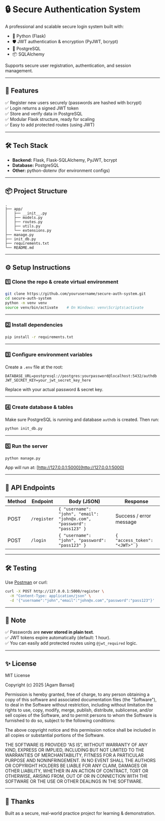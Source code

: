 # 🔒 Secure Authentication System

A professional and scalable secure login system built with:
- 🐍 Python (Flask)
- 🛡️ JWT authentication & encryption (PyJWT, bcrypt)
- 🐘 PostgreSQL
- 📦 SQLAlchemy

Supports secure user registration, authentication, and session management.

---

## 🚀 Features
✅ Register new users securely (passwords are hashed with bcrypt)  
✅ Login returns a signed JWT token  
✅ Store and verify data in PostgreSQL  
✅ Modular Flask structure, ready for scaling  
✅ Easy to add protected routes (using JWT)

---

## 🛠️ Tech Stack
- **Backend:** Flask, Flask-SQLAlchemy, PyJWT, bcrypt
- **Database:** PostgreSQL
- **Other:** python-dotenv (for environment configs)

---

## 📦 Project Structure
```
.
├── app/
│   ├── __init__.py
│   ├── models.py
│   ├── routes.py
│   ├── utils.py
│   └── extensions.py
├── manage.py
├── init_db.py
├── requirements.txt
└── README.md
```

---

## ⚙️ Setup Instructions

### 1️⃣ Clone the repo & create virtual environment
```bash
git clone https://github.com/yourusername/secure-auth-system.git
cd secure-auth-system
python -m venv venv
source venv/bin/activate    # On Windows: venv\Scripts\activate
```

---

### 2️⃣ Install dependencies
```bash
pip install -r requirements.txt
```

---

### 3️⃣ Configure environment variables

Create a `.env` file at the root:
```
DATABASE_URL=postgresql://postgres:yourpassword@localhost:5432/authdb
JWT_SECRET_KEY=your_jwt_secret_key_here
```

Replace with your actual password & secret key.

---

### 4️⃣ Create database & tables
Make sure PostgreSQL is running and database `authdb` is created.
Then run:
```bash
python init_db.py
```

---

### 5️⃣ Run the server
```bash
python manage.py
```

App will run at: [http://127.0.0.1:5000](http://127.0.0.1:5000)

---

## 🧪 API Endpoints

| Method | Endpoint      | Body (JSON)                                      | Response |
|-------|---------------|--------------------------------------------------|---------|
| POST  | `/register`   | `{ "username": "john", "email": "john@x.com", "password": "pass123" }` | Success / error message |
| POST  | `/login`      | `{ "username": "john", "password": "pass123" }` | `{ "access_token": "<JWT>" }` |

---

## 🛠️ Testing

Use [Postman](https://www.postman.com/) or curl:

```bash
curl -X POST http://127.0.0.1:5000/register \
  -H "Content-Type: application/json" \
  -d '{"username":"john","email":"john@x.com","password":"pass123"}'
```

---

## 📌 Note

✅ Passwords are **never stored in plain text**.  
✅ JWT tokens expire automatically (default: 1 hour).  
✅ You can easily add protected routes using `@jwt_required` logic.

---

## ✨ License
MIT License

Copyright (c) 2025 [Agam Bansal]

Permission is hereby granted, free of charge, to any person obtaining a copy
of this software and associated documentation files (the "Software"), to deal
in the Software without restriction, including without limitation the rights
to use, copy, modify, merge, publish, distribute, sublicense, and/or sell
copies of the Software, and to permit persons to whom the Software is
furnished to do so, subject to the following conditions:

The above copyright notice and this permission notice shall be included in all
copies or substantial portions of the Software.

THE SOFTWARE IS PROVIDED “AS IS”, WITHOUT WARRANTY OF ANY KIND, EXPRESS OR
IMPLIED, INCLUDING BUT NOT LIMITED TO THE WARRANTIES OF MERCHANTABILITY,
FITNESS FOR A PARTICULAR PURPOSE AND NONINFRINGEMENT. IN NO EVENT SHALL THE
AUTHORS OR COPYRIGHT HOLDERS BE LIABLE FOR ANY CLAIM, DAMAGES OR OTHER
LIABILITY, WHETHER IN AN ACTION OF CONTRACT, TORT OR OTHERWISE, ARISING FROM,
OUT OF OR IN CONNECTION WITH THE SOFTWARE OR THE USE OR OTHER DEALINGS IN THE
SOFTWARE.

---

## 🙏 Thanks
Built as a secure, real-world practice project for learning & demonstration.

